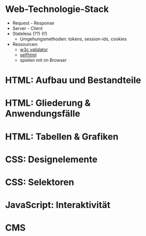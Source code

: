 # Web-Technologie-Stack
- Request - Response
- Server - Client
- Stateless (??) (!!)
  - Umgehungsmethoden: tokens, session-ids, cookies
- Ressourcen:
  - [w3c validator](https://validator.w3.org/)
  - [selfhtml](https://www.selfhtml.org/)
  - spielen mit <F12> im Browser

# HTML: Aufbau und Bestandteile
# HTML: Gliederung & Anwendungsfälle
# HTML: Tabellen & Grafiken
# CSS: Designelemente
# CSS: Selektoren
# JavaScript: Interaktivität
# CMS


